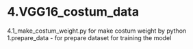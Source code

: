 # 4.VGG16_costum_data

4.1_make_costum_weight.py for make costum weight by python
1.prepare_data - for prepare dataset for training the model
